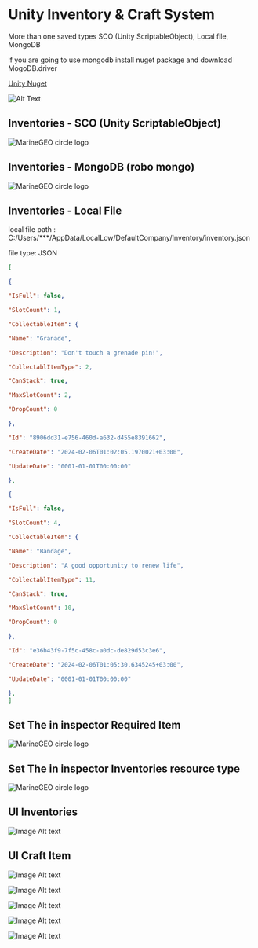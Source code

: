

# Unity Inventory & Craft System

More than one saved types  SCO (Unity ScriptableObject), Local file, MongoDB

if you are going to use mongodb install nuget package and download MogoDB.driver

[Unity Nuget](https://github.com/GlitchEnzo/NuGetForUnity 'Unity Nuget')

![Alt Text](https://raw.githubusercontent.com/ibrgnyg/Unity.Inventory.Craft/main/MDContent/inventoies_gif.gif)

## Inventories - SCO  (Unity ScriptableObject)

![MarineGEO circle logo](https://raw.githubusercontent.com/ibrgnyg/Unity.Inventory.Craft/main/MDContent/sco_inventories.png)


## Inventories - MongoDB (robo mongo)

![MarineGEO circle logo](https://raw.githubusercontent.com/ibrgnyg/Unity.Inventory.Craft/main/MDContent/mongodb_inventories.png)


## Inventories - Local File

local file path : C:/Users/***/AppData/LocalLow/DefaultCompany/Inventory/inventory.json 

file type: JSON

```json
[

{

"IsFull": false,

"SlotCount": 1,

"CollectableItem": {

"Name": "Granade",

"Description": "Don't touch a grenade pin!",

"CollectablItemType": 2,

"CanStack": true,

"MaxSlotCount": 2,

"DropCount": 0

},

"Id": "8906dd31-e756-460d-a632-d455e8391662",

"CreateDate": "2024-02-06T01:02:05.1970021+03:00",

"UpdateDate": "0001-01-01T00:00:00"

},

{

"IsFull": false,

"SlotCount": 4,

"CollectableItem": {

"Name": "Bandage",

"Description": "A good opportunity to renew life",

"CollectablItemType": 11,

"CanStack": true,

"MaxSlotCount": 10,

"DropCount": 0

},

"Id": "e36b43f9-7f5c-458c-a0dc-de829d53c3e6",

"CreateDate": "2024-02-06T01:05:30.6345245+03:00",

"UpdateDate": "0001-01-01T00:00:00"

},
]
```


## Set The in inspector Required Item

![MarineGEO circle logo](https://raw.githubusercontent.com/ibrgnyg/Unity.Inventory.Craft/main/MDContent/craft_required_item.png)


## Set The in inspector Inventories resource type

![MarineGEO circle logo](https://raw.githubusercontent.com/ibrgnyg/Unity.Inventory.Craft/main/MDContent/resources_type.png)

## UI Inventories

![Image Alt text](https://raw.githubusercontent.com/ibrgnyg/Unity.Inventory.Craft/main/MDContent/inventories.png "")


## UI Craft Item
![Image Alt text](https://raw.githubusercontent.com/ibrgnyg/Unity.Inventory.Craft/main/MDContent/craft_tab.png "")

![Image Alt text](https://raw.githubusercontent.com/ibrgnyg/Unity.Inventory.Craft/main/MDContent/craft_tab_modal4.png "")

![Image Alt text](https://raw.githubusercontent.com/ibrgnyg/Unity.Inventory.Craft/main/MDContent/craft_tab_modal.png "")

![Image Alt text](https://raw.githubusercontent.com/ibrgnyg/Unity.Inventory.Craft/main/MDContent/craft_tab_modal2.png "")

![Image Alt text](https://raw.githubusercontent.com/ibrgnyg/Unity.Inventory.Craft/main/MDContent/craft_tab_modal3.png "")



